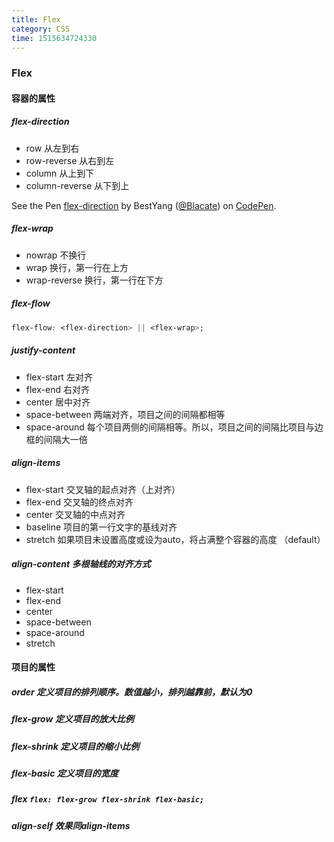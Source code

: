 ```yaml
---
title: Flex
category: CSS
time: 1515634724330
---
```

### Flex

#### 容器的属性

##### flex-direction

+ row 从左到右
+ row-reverse 从右到左
+ column 从上到下
+ column-reverse 从下到上

<p data-height="265" data-theme-id="0" data-slug-hash="vpRQZE" data-default-tab="html,result" data-user="Blacate" data-embed-version="2" data-pen-title="flex-direction" class="codepen">See the Pen <a href="https://codepen.io/Blacate/pen/vpRQZE/">flex-direction</a> by BestYang (<a href="https://codepen.io/Blacate">@Blacate</a>) on <a href="https://codepen.io">CodePen</a>.</p>
<script async src="https://production-assets.codepen.io/assets/embed/ei.js"></script>

##### flex-wrap

+ nowrap 不换行
+ wrap 换行，第一行在上方
+ wrap-reverse 换行，第一行在下方

##### flex-flow

```css
flex-flow: <flex-direction> || <flex-wrap>;
```

##### justify-content

+ flex-start 左对齐
+ flex-end 右对齐
+ center 居中对齐
+ space-between 两端对齐，项目之间的间隔都相等
+ space-around 每个项目两侧的间隔相等。所以，项目之间的间隔比项目与边框的间隔大一倍

##### align-items

+ flex-start 交叉轴的起点对齐（上对齐）
+ flex-end 交叉轴的终点对齐
+ center 交叉轴的中点对齐
+ baseline 项目的第一行文字的基线对齐
+ stretch 如果项目未设置高度或设为auto，将占满整个容器的高度 （default）

##### align-content 多根轴线的对齐方式

+ flex-start
+ flex-end
+ center
+ space-between
+ space-around
+ stretch

#### 项目的属性

##### order 定义项目的排列顺序。数值越小，排列越靠前，默认为0

##### flex-grow 定义项目的放大比例 

##### flex-shrink 定义项目的缩小比例

##### flex-basic 定义项目的宽度

##### flex `flex: flex-grow flex-shrink flex-basic;` 

##### align-self 效果同align-items
